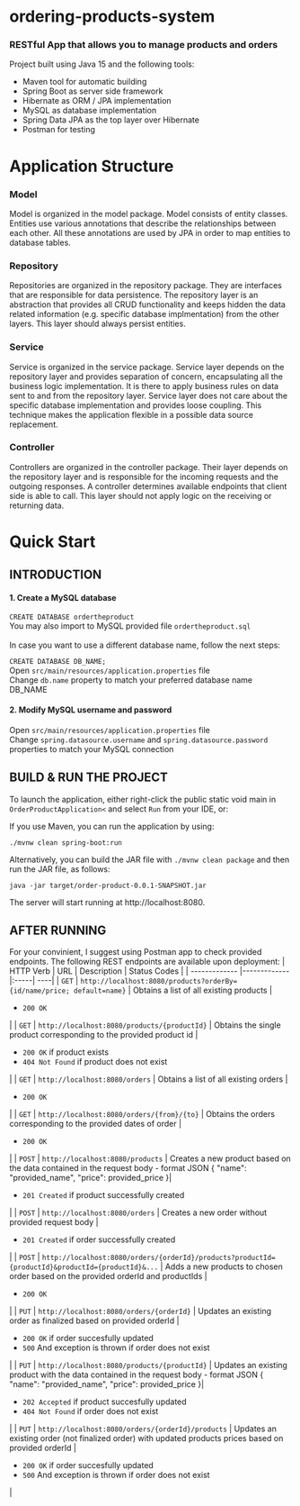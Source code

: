 # ordering-products-system
<h3>RESTful App that allows you to manage products and orders</h3>

Project built using Java 15 and the following tools:<br>
<ul>
<li>Maven tool for automatic building </li>
<li>Spring Boot as server side framework </li>
<li>Hibernate as ORM / JPA implementation </li>
<li>MySQL as database implementation </li>
<li>Spring Data JPA as the top layer over Hibernate </li>
<li>Postman for testing </li>
</ul>

# Application Structure

### Model
Model is organized in the model package.
Model consists of entity classes. Entities use various annotations that describe the relationships between each other. All these annotations are used by JPA in order to map entities to database tables.

### Repository
Repositories are organized in the repository package. 
They are interfaces that are responsible for data persistence. The repository layer is an abstraction that provides all CRUD functionality and keeps hidden the data related information (e.g. specific database implmentation) from the other layers. This layer should always persist entities.


### Service
Service is organized in the service package. 
Service layer depends on the repository layer and provides separation of concern, encapsulating all the business logic implementation. It is there to apply business rules on data sent to and from the repository layer. Service layer does not care about the specific database implementation and provides loose coupling. This technique makes the application flexible in a possible data source replacement.

### Controller
Controllers are organized in the controller package.
Their layer depends on the repository layer and is responsible for the incoming requests and the outgoing responses. A controller determines available endpoints that client side is able to call. This layer should not apply logic on the receiving or returning data.

# Quick Start

## INTRODUCTION

#### 1. Create a MySQL database
```CREATE DATABASE ordertheproduct``` <br>
You may also import to MySQL provided file ```ordertheproduct.sql``` <br> <br>
In case you want to use a different database name, follow the next steps: <br>
                
```CREATE DATABASE DB_NAME;``` <br>
Open ```src/main/resources/application.properties``` file <br>
Change ```db.name``` property to match your preferred database name DB_NAME <br>


#### 2. Modify MySQL username and password 

Open ```src/main/resources/application.properties``` file <br>
Change ```spring.datasource.username``` and ```spring.datasource.password``` properties to match your MySQL connection <br>

## BUILD & RUN THE PROJECT
To launch the application, either right-click the public static void main in ```OrderProductApplication<``` and select ```Run``` from your IDE, or: <br>

If you use Maven, you can run the application by using:
```
./mvnw clean spring-boot:run
```

Alternatively, you can build the JAR file with ````./mvnw clean package```` and then run the JAR file, as follows:
```
java -jar target/order-product-0.0.1-SNAPSHOT.jar
```

The server will start running at http://localhost:8080.

## AFTER RUNNING
For your convinient, I suggest using Postman app to check provided endpoints.
The following REST endpoints are available upon deployment:
| HTTP Verb        | URL           | Description  | Status Codes |
| ------------- |-------------|:-----| ----|
| `GET` | `http://localhost:8080/products?orderBy={id/name/price; default=name}` | Obtains a list of all existing products | <ul><li>`200 OK`</li></ul> |
| `GET` | `http://localhost:8080/products/{productId}` | Obtains the single product corresponding to the provided product id | <ul><li>`200 OK` if product exists</li><li>`404 Not Found` if product does not exist</li></ul> |
| `GET` | `http://localhost:8080/orders` | Obtains a list of all existing orders | <ul><li>`200 OK`</li></ul> |
| `GET` | `http://localhost:8080/orders/{from}/{to}` | Obtains the orders corresponding to the provided dates of order | <ul><li>`200 OK`</li></ul> |
| `POST` | `http://localhost:8080/products` | Creates a new product based on the data contained in the request body - format JSON { "name": "provided_name", "price": provided_price }| <ul><li>`201 Created` if product successfully created</li></ul> |
| `POST` | `http://localhost:8080/orders` | Creates a new order without provided request body | <ul><li>`201 Created` if order successfully created</li></ul> |
| `POST` | `http://localhost:8080/orders/{orderId}/products?productId={productId}&productId={productId}&...` | Adds a new products to chosen order based on the provided orderId and productIds | <ul><li>`200 OK`</li></ul> |
| `PUT` | `http://localhost:8080/orders/{orderId}` | Updates an existing order as finalized based on provided orderId | <ul><li>`200 OK` if order succesfully updated</li><li>`500` And exception is thrown if order does not exist</li></ul> |
| `PUT` | `http://localhost:8080/products/{productId}` | Updates an existing product with the data contained in the request body - format JSON { "name": "provided_name",    "price": provided_price }| <ul><li>`202 Accepted` if product succesfully updated</li><li>`404 Not Found` if order does not exist</li></ul> |
| `PUT` | `http://localhost:8080/orders/{orderId}/products` | Updates an existing order (not finalized order) with updated products prices based on provided orderId | <ul><li>`200 OK` if order succesfully updated</li><li>`500` And exception is thrown if order does not exist</li></ul> |
